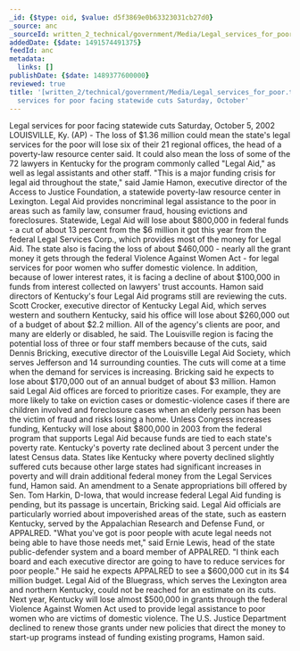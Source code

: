 ```yaml
---
_id: {$type: oid, $value: d5f3869e0b63323031cb27d0}
_source: anc
_sourceId: written_2_technical/government/Media/Legal_services_for_poor.txt
addedDate: {$date: 1491574491375}
feedId: anc
metadata:
  links: []
publishDate: {$date: 1489377600000}
reviewed: true
title: '[written_2/technical/government/Media/Legal_services_for_poor.txt]  Legal
  services for poor facing statewide cuts Saturday, October'
---
```

Legal services for poor facing statewide cuts
Saturday, October 5, 2002
<geo  id='4299276'>LOUISVILLE, Ky</geo>. (AP) - The loss of $1.36 million could mean the
state&#x27;s legal services for the poor will lose six of their 21
regional offices, the head of a poverty-law resource center
said.
It could also mean the loss of some of the 72 lawyers in
<geo  id='6254925'>Kentucky</geo> for the program commonly called &quot;Legal Aid,&quot; as well as
legal assistants and other staff.
&quot;This is a major funding crisis for legal aid throughout the
state,&quot; said Jamie Hamon, executive director of the Access to
Justice Foundation, a statewide poverty-law resource center in
<geo  id='4297983'>Lexington</geo>.
Legal Aid provides noncriminal legal assistance to the poor in
areas such as family law, consumer fraud, housing evictions and
foreclosures.
Statewide, Legal Aid will lose about $800,000 in federal funds -
a cut of about 13 percent from the $6 million it got this year from
the federal Legal Services Corp., which provides most of the money
for Legal Aid.
The state also is facing the loss of about $460,000 - nearly all
the grant money it gets through the federal Violence Against Women
Act - for legal services for poor women who suffer domestic
violence. In addition, because of lower interest rates, it is
facing a decline of about $100,000 in funds from interest collected
on lawyers&#x27; trust accounts.
Hamon said directors of <geo  id='6254925'>Kentucky</geo>&#x27;s four Legal Aid programs still
are reviewing the cuts.
Scott Crocker, executive director of <ignore  id='undefined'>Kentucky</ignore> Legal Aid, which
serves western and southern <geo  id='6254925'>Kentucky</geo>, said his office will lose
about $260,000 out of a budget of about $2.2 million. All of the
agency&#x27;s clients are poor, and many are elderly or disabled, he
said.
The <geo  id='4299276'>Louisville</geo> region is facing the potential loss of three or
four staff members because of the cuts, said Dennis Bricking,
executive director of the <ignore  id='undefined'>Louisville</ignore> Legal Aid Society, which
serves <geo  id='4296218'>Jefferson</geo> and 14 surrounding counties. The cuts will come at
a time when the demand for services is increasing.
Bricking said he expects to lose about $170,000 out of an annual
budget of about $3 million.
Hamon said Legal Aid offices are forced to prioritize cases. For
example, they are more likely to take on eviction cases or
domestic-violence cases if there are children involved and
foreclosure cases when an elderly person has been the victim of
fraud and risks losing a home.
Unless Congress increases funding, <geo  id='6254925'>Kentucky</geo> will lose about
$800,000 in 2003 from the federal program that supports Legal Aid
because funds are tied to each state&#x27;s poverty rate. <geo  id='6254925'>Kentucky</geo>&#x27;s
poverty rate declined about 3 percent under the latest Census
data.
States like <geo  id='6254925'>Kentucky</geo> where poverty declined slightly suffered
cuts because other large states had significant increases in
poverty and will drain additional federal money from the Legal
Services fund, Hamon said.
An amendment to a Senate appropriations bill offered by Sen. Tom
Harkin, D-<ignore  id='undefined'>Iowa</ignore>, that would increase federal Legal Aid funding is
pending, but its passage is uncertain, Bricking said.
Legal Aid officials are particularly worried about impoverished
areas of the state, such as eastern <ignore  id='undefined'>Kentucky</ignore>, served by the
Appalachian Research and Defense Fund, or APPALRED.
&quot;What you&#x27;ve got is poor people with acute legal needs not being
able to have those needs met,&quot; said Ernie Lewis, head of the state
public-defender system and a board member of APPALRED. &quot;I think
each board and each executive director are going to have to reduce
services for poor people.&quot;
He said he expects APPALRED to see a $600,000 cut in its $4
million budget. Legal Aid of the Bluegrass, which serves the
<geo  id='4297983'>Lexington</geo> area and northern <geo  id='6254925'>Kentucky</geo>, could not be reached for an
estimate on its cuts.
Next year, <geo  id='6254925'>Kentucky</geo> will lose almost $500,000 in grants through
the federal Violence Against Women Act used to provide legal
assistance to poor women who are victims of domestic violence. The
<ignore  id='undefined'>U.S.</ignore> Justice Department declined to renew those grants under new
policies that direct the money to start-up programs instead of
funding existing programs, Hamon said.